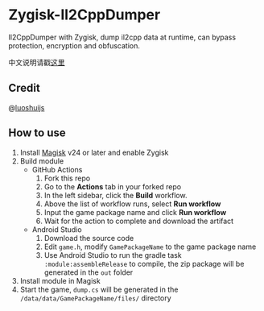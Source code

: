 # Zygisk-Il2CppDumper
Il2CppDumper with Zygisk, dump il2cpp data at runtime, can bypass protection, encryption and obfuscation.

中文说明请戳[这里](README.zh-CN.md)

## Credit

@[luoshuijs](https://github.com/luoshuijs)

## How to use
1. Install [Magisk](https://github.com/topjohnwu/Magisk) v24 or later and enable Zygisk
2. Build module
   - GitHub Actions
      1. Fork this repo
      2. Go to the **Actions** tab in your forked repo
      3. In the left sidebar, click the **Build** workflow.
      4. Above the list of workflow runs, select **Run workflow**
      5. Input the game package name and click **Run workflow**
      6. Wait for the action to complete and download the artifact
   - Android Studio
      1. Download the source code
      2. Edit `game.h`, modify `GamePackageName` to the game package name
      3. Use Android Studio to run the gradle task `:module:assembleRelease` to compile, the zip package will be generated in the `out` folder
3. Install module in Magisk
4. Start the game, `dump.cs` will be generated in the `/data/data/GamePackageName/files/` directory